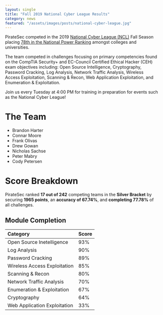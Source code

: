 ```yaml
---
layout: single
title: "Fall 2019 National Cyber League Results"
category: news
featured: "/assets/images/posts/national-cyber-league.jpg"
---
```


PirateSec competed in the 2019 [National Cyber League (NCL)](https://www.nationalcyberleague.org/) Fall Season placing [78th in the National Power Ranking](https://cyberskyline.com/data/power-ranking/fall-2019-national) amongst colleges and universities.

The team competed in challenges focusing on primary competencies found on the CompTIA Security+ and EC-Council Certified Ethical Hacker (CEH) exam objectives including: Open Source Intelligence, Cryptography, Password Cracking, Log Analysis, Network Traffic Analysis, Wireless Access Exploitation, Scanning & Recon, Web Application Exploitation, and Enumeration & Exploitation.

<p class="info">Join us every Tuesday at 4:00 PM for training in preparation for events such as the National Cyber League!</p>

# The Team

- Brandon Harter
- Connar Moore
- Frank Olivas
- Drew Gowan
- Nicholas Sachse
- Peter Mabry
- Cody Petersen

# Score Breakdown

PirateSec ranked **17 out of 242** competing teams in the **Silver Bracket** by securing **1965 points**, an **accuracy of 67.74%**, and **completing 77.78%** of all challenges.

## Module Completion

| Category                     | Score |
| :---                         | :---  |
| Open Source Inetelligence    | 93%   |
| Log Analysis                 | 90%   |
| Password Cracking            | 89%   |
| Wireless Access Exploitation | 85%   |
| Scanning & Recon             | 80%   |
| Network Traffic Analysis     | 70%   |
| Enumeration & Exploitation   | 67%   |
| Cryptography                 | 64%   |
| Web Application Exploitation | 33%   |
